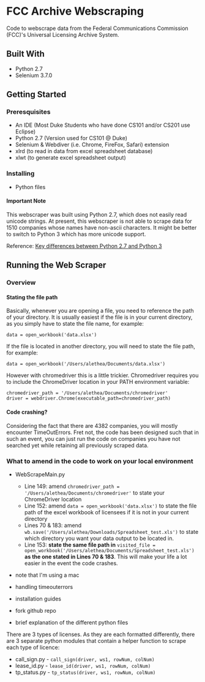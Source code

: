 # FCC Archive Webscraping
Code to webscrape data from the Federal Communications Commission (FCC)'s Universal Licensing Archive System. 
## Built With
- Python 2.7
- Selenium 3.7.0
## Getting Started
### Preresquisites
- An IDE (Most Duke Students who have done CS101 and/or CS201 use Eclipse)
- Python 2.7 (Version used for CS101 @ Duke) 
- Selenium & Webdiver (i.e. Chrome, FireFox, Safari) extension
- xlrd (to read in data from excel spreadsheet database)
- xlwt (to generate excel spreadsheet output)
### Installing
- Python files
#### Important Note
This webscraper was built using Python 2.7, which does not easily read unicode strings. At present, this webscraper is not able to scrape data for 1510 companies whose names have non-ascii characters. It might be better to switch to Python 3 which has more unicode support. 

Reference: [Key differences between Python 2.7 and Python 3](https://www.digitalocean.com/community/tutorials/python-2-vs-python-3-practical-considerations-2)
## Running the Web Scraper
### Overview
#### Stating the file path
Basically, whenever you are opening a file, you need to reference the path of your directory. 
It is usually easiest if the file is in your current directory, as you simply have to state the file name, for example:
```
data = open_workbook('data.xlsx') 
```
If the file is located in another directory, you will need to state the file path, for example:
```
data = open_workbook('/Users/alethea/Documents/data.xlsx') 
```
However with chromedriver this is a little trickier. Chromedriver requires you to include the ChromeDriver location in your PATH environment variable:
```
chromedriver_path = '/Users/alethea/Documents/chromedriver'
driver = webdriver.Chrome(executable_path=chromedriver_path)
```
#### Code crashing?
Considering the fact that there are 4382 companies, you will mostly encounter TimeOutErrors. 
Fret not, the code has been designed such that in such an event, you can just run the code on companies you have not searched yet while retaining all previously scraped data. 
### What to amend in the code to work on your local environment
- WebScrapeMain.py
  - Line 149: amend ```chromedriver_path = '/Users/alethea/Documents/chromedriver'``` to state your ChromeDriver location
  - Line 152: amend ```data = open_workbook('data.xlsx')``` to state the file path of the excel workbook of licensees if it is not in your current directory
  - Lines 70 & 183: amend ```wb.save('/Users/alethea/Downloads/Spreadsheet_test.xls')``` to state which directory you want your data output to be located in. 
  - Line 153: **state the same file path in** ```visited_file = open_workbook('/Users/alethea/Documents/Spreadsheet_test.xls')``` **as the one stated in Lines 70 & 183**. This will make your life a lot easier in the event the code crashes.


- note that I'm using a mac

- handling timeouterrors
- installation guides
- fork github repo

- brief explanation of the different python files

There are 3 types of licenses. As they are each formatted differently, there are 3 separate python modules that contain a helper function to scrape each type of licence:
* call_sign.py - ```call_sign(driver, ws1, rowNum, colNum)``` 
* lease_id.py - ```lease_id(driver, ws1, rowNum, colNum)``` 
* tp_status.py - ```tp_status(driver, ws1, rowNum, colNum)``` 

